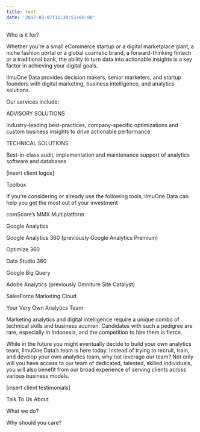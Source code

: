 ```yaml
---
title: test
date: '2017-03-07T11:39:51+00:00'
---
```

Who is it for?

Whether you’re a small eCommerce startup or a digital marketplace giant, a niche fashion portal or a global cosmetic brand, a forward-thinking fintech or a traditional bank, the ability to turn data into actionable insights is a key factor in achieving your digital goals.

IlmuOne Data provides decision makers, senior marketers, and startup founders with digital marketing, business intelligence, and analytics solutions.

Our services include:

ADVISORY SOLUTIONS

Industry-leading best-practices, company-specific optimizations and custom business insights to drive actionable performance

TECHNICAL SOLUTIONS

Best-in-class audit, implementation and maintenance support of analytics software and databases

[insert client logos]

Toolbox

If you’re considering or already use the following tools, IlmuOne Data can help you get the most out of your investment

comScore’s MMX Multiplatform

Google Analytics

Google Analytics 360 (previously Google Analytics Premium)

Optimize 360

Data Studio 360

Google Big Query

Adobe Analytics (previously Omniture Site Catalyst)

SalesForce Marketing Cloud

Your Very Own Analytics Team

Marketing analytics and digital intelligence require a unique combo of technical skills and business acumen. Candidates with such a pedigree are rare, especially in Indonesia, and the competition to hire them is fierce.

While in the future you might eventually decide to build your own analytics team, IlmuOne Data’s team is here today. Instead of trying to recruit, train, and develop your own analytics team, why not leverage our team? Not only will you have access to our team of dedicated, talented, skilled individuals, you will also benefit from our broad experience of serving clients across various business models.

[insert client testimonials]

Talk To Us About

What we do?

Why should you care?